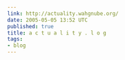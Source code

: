 ```yaml
---
link: http://actuality.wahgnube.org/
date: 2005-05-05 13:52 UTC
published: true
title: a c t u a l i t y . l o g
tags:
- blog
---
```



